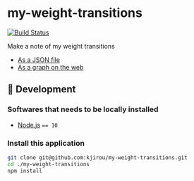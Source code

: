 # my-weight-transitions

[![Build Status](https://travis-ci.org/kjirou/my-weight-transitions.svg?branch=master)](https://travis-ci.org/kjirou/my-weight-transitions)

Make a note of my weight transitions

- [As a JSON file](/weight-transitions.json)
- [As a graph on the web](https://kjirou.github.io/my-weight-transitions/)


## :wrench: Development
### Softwares that needs to be locally installed

- [Node.js](https://nodejs.org/) `== 10`

### Install this application

```bash
git clone git@github.com:kjirou/my-weight-transitions.git
cd ./my-weight-transitions
npm install
```
